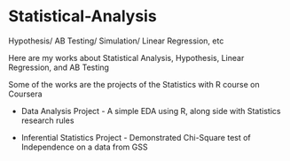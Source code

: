# Statistical-Analysis
Hypothesis/ AB Testing/ Simulation/ Linear Regression, etc

Here are my works about Statistical Analysis, Hypothesis, Linear Regression, and AB Testing

Some of the works are the projects of the Statistics with R course on Coursera

* Data Analysis Project - A simple EDA using R, along side with Statistics research rules

* Inferential Statistics Project - Demonstrated Chi-Square test of Independence on a data from GSS
